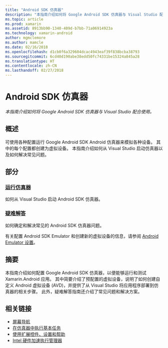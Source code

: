 ```yaml
---
title: "Android SDK 仿真器"
description: "本指南介绍如何将 Google Android SDK 仿真器与 Visual Studio 配合使用。"
ms.topic: article
ms.prod: xamarin
ms.assetid: 8913bb90-1340-409d-b7bb-71a06914923a
ms.technology: xamarin-android
author: mgmclemore
ms.author: mamcle
ms.date: 02/16/2018
ms.openlocfilehash: d1cb0f6a329604dcac4943eaf39f838bcba38793
ms.sourcegitcommit: 6cd40d190abe38edd50fc74331be15324a845a28
ms.translationtype: HT
ms.contentlocale: zh-CN
ms.lasthandoff: 02/27/2018
---
```

# <a name="android-sdk-emulator"></a>Android SDK 仿真器

_本指南介绍如何将 Google Android SDK 仿真器与 Visual Studio 配合使用。_

<a name="overview" />

## <a name="overview"></a>概述

可使用各种配置运行 Google Android SDK Android 仿真器来模拟各种设备。 其中的每个配置都创建为虚拟设备。 本指南介绍如何从 Visual Studio 启动仿真器以及如何解决常见问题。

<a name="sections" />

## <a name="sections"></a>部分

### <a name="running-the-emulatorandroiddeploy-testdebuggingandroid-sdk-emulatorrunning-the-emulatormd"></a>[运行仿真器](~/android/deploy-test/debugging/android-sdk-emulator/running-the-emulator.md)

如何从 Visual Studio 启动 Android SDK 仿真器。

### <a name="troubleshootingandroiddeploy-testdebuggingandroid-sdk-emulatortroubleshootingmd"></a>[疑难解答](~/android/deploy-test/debugging/android-sdk-emulator/troubleshooting.md)

如何确定和解决常见的 Android SDK 仿真器问题。

有关配置 Android SDK Emulator 和创建新的虚拟设备的信息，请参阅 [Android Emulator 设置](~/android/get-started/installation/android-emulator/index.md)。


<a name="summary" />

## <a name="summary"></a>摘要

本指南介绍如何配置 Google Android SDK 仿真器，以便能够运行和测试 Xamarin.Android 应用。 其中简要介绍了预配置的虚拟设备，说明了如何创建自定义 Android 虚拟设备 (AVD)，并提供了从 Visual Studio 将应用程序部署到仿真器的相关步骤。 此外，疑难解答指南还介绍了常见问题和解决方案。



## <a name="related-links"></a>相关链接

- [屏幕导航](https://developer.android.com/studio/run/emulator.html#navigate)
- [在仿真器中执行基本任务](https://developer.android.com/studio/run/emulator.html#tasks)
- [使用扩展控件、设置和帮助](https://developer.android.com/studio/run/emulator.html#extended)
- [Intel 硬件加速执行管理器](https://software.intel.com/en-us/android/articles/intel-hardware-accelerated-execution-manager)
